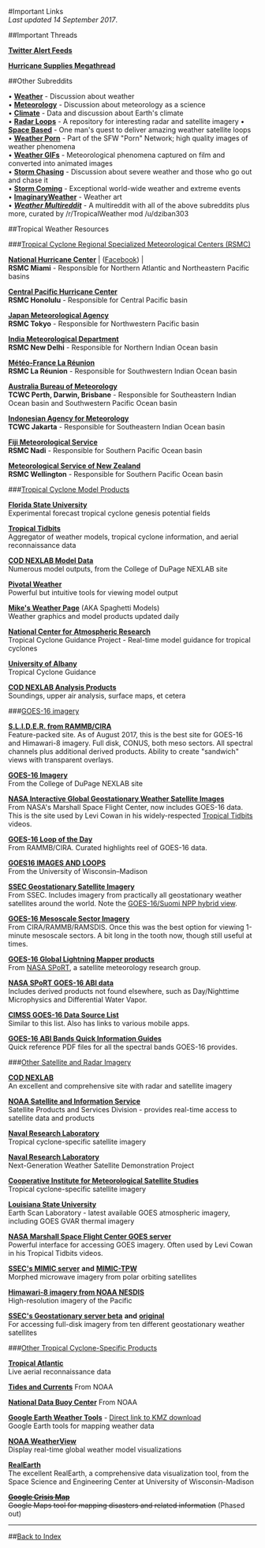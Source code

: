 #Important Links     
*Last updated 14 September 2017*.  

##Important Threads    

[**Twitter Alert Feeds**](https://www.reddit.com/r/TropicalWeather/comments/25w9p1/is_anyone_here_using_a_twitter_alert_or_other/)    

[**Hurricane Supplies Megathread**](https://www.reddit.com/r/TropicalWeather/comments/3mz0b0/hurricane_supplies_thread/)

##Other Subreddits

• [**Weather**](/r/weather) - Discussion about weather   
• [**Meteorology**](/r/meteorology) - Discussion about meteorology as a science    
• [**Climate**](/r/climate) - Data and discussion about Earth's climate    
• [**Radar Loops**](/r/radarloops) - A repository for interesting radar and satellite imagery 
• [**Space Based**](/r/spacebased) - One man's quest to deliver amazing weather satellite loops  
• [**Weather Porn**](/r/weatherporn) - Part of the SFW "Porn" Network; high quality images of weather phenomena    
• [**Weather GIFs**](/r/weathergifs) - Meteorological phenomena captured on film and converted into animated images    
• [**Storm Chasing**](/r/stormchasing) - Discussion about severe weather and those who go out and chase it    
• [**Storm Coming**](/r/stormcoming) - Exceptional world-wide weather and extreme events    
• [**ImaginaryWeather**](/r/ImaginaryWeather) - Weather art  
• [***Weather Multireddit***](/u/dziban303/m/weather) - A multireddit with all of the above subreddits plus more, curated by /r/TropicalWeather mod /u/dziban303

##Tropical Weather Resources

###[Tropical Cyclone Regional Specialized Meteorological Centers (RSMC)](#H2)   

[**National Hurricane Center**](http://www.nhc.noaa.gov) | ([Facebook](http://realearth.ssec.wisc.edu/)) |     
**RSMC Miami** - Responsible for Northern Atlantic and Northeastern Pacific basins    
    
[**Central Pacific Hurricane Center**](http://www.prh.noaa.gov/cphc/)    
**RSMC Honolulu** - Responsible for Central Pacific basin    
    
[**Japan Meteorological Agency**](http://www.jma.go.jp/en/typh/)    
**RSMC Tokyo** - Responsible for Northwestern Pacific basin
    
[**India Meteorological Department**](http://www.rsmcnewdelhi.imd.gov.in/index.php?lang=en)    
**RSMC New Delhi** - Responsible for Northern Indian Ocean basin    
    
[**Météo-France La Réunion**](http://www.meteo.fr/temps/domtom/La_Reunion/webcmrs9.0/anglais/)    
**RSMC La Réunion** - Responsible for Southwestern Indian Ocean basin
    
[**Australia Bureau of Meteorology**](http://www.bom.gov.au/cyclone/?ref=ftr)    
**TCWC Perth, Darwin, Brisbane** - Responsible for Southeastern Indian Ocean basin and Southwestern Pacific Ocean basin    

[**Indonesian Agency for Meteorology**](http://meteo.bmkg.go.id/siklon)    
**TCWC Jakarta** - Responsible for Southeastern Indian Ocean basin    

[**Fiji Meteorological Service**](http://www.met.gov.fj/)    
**RSMC Nadi** - Responsible for Southern Pacific Ocean basin    

[**Meteorological Service of New Zealand**](http://www.metservice.com/national/home)    
**RSMC Wellington** - Responsible for Southern Pacific Ocean basin    

###[Tropical Cyclone Model Products](#H2)    

[**Florida State University**](http://moe.met.fsu.edu/tcgengifs/)    
Experimental forecast tropical cyclone genesis potential fields    

[**Tropical Tidbits**](http://www.tropicaltidbits.com)    
Aggregator of weather models, tropical cyclone information, and aerial reconnaissance data    

[**COD NEXLAB Model Data**](http://weather.cod.edu/forecast/)    
Numerous model outputs, from the College of DuPage NEXLAB site    

[**Pivotal Weather**](http://www.pivotalweather.com/)      
Powerful but intuitive tools for viewing model output         

[**Mike's Weather Page**](http://www.spaghettimodels.com/) (AKA Spaghetti Models)    
Weather graphics and model products updated daily    

[**National Center for Atmospheric Research**](http://www.ral.ucar.edu/hurricanes/realtime/current/)    
Tropical Cyclone Guidance Project - Real-time model guidance for tropical cyclones    

[**University of Albany**](http://www.atmos.albany.edu/facstaff/tang/tcguidance/)    
Tropical Cyclone Guidance    

[**COD NEXLAB Analysis Products**](http://weather.cod.edu/analysis/)    
Soundings, upper air analysis, surface maps, et cetera     

###[GOES-16 imagery](#H3)

[**S.L.I.D.E.R. from RAMMB/CIRA**](http://rammb-slider.cira.colostate.edu/?sat=goes-16&sec=full_disk&x=10848&y=10848&z=0&im=12&ts=1&st=0&et=0&speed=130&motion=loop&map=1&lat=0&p%5B0%5D=16&opacity%5B0%5D=1&hidden%5B0%5D=0&pause=0&slider=-1&hide_controls=0&mouse_draw=0&s=rammb-slider)    
Feature-packed site. As of August 2017, this is the best site for GOES-16 and Himawari-8 imagery. Full disk, CONUS, both meso sectors. All spectral channels plus additional derived products. Ability to create "sandwich" views with transparent overlays.

[**GOES-16 Imagery**](http://weather.cod.edu/satrad/exper/)    
From the College of DuPage NEXLAB site      

[**NASA Interactive Global Geostationary Weather Satellite Images**](https://weather.msfc.nasa.gov/GOES/)    
From NASA's Marshall Space Flight Center, now includes GOES-16 data. This is the site used by Levi Cowan in his widely-respected [Tropical Tidbits](www.tropicaltidbits.com) videos.

[**GOES-16 Loop of the Day**](http://rammb.cira.colostate.edu/ramsdis/online/loop_of_the_day/)    
From RAMMB/CIRA. Curated highlights reel of GOES-16 data. 

[**GOES16 IMAGES AND LOOPS**](http://www.aos.wisc.edu/weather/wx_obs/GOES16.html)    
From the University of Wisconsin&ndash;Madison

[**SSEC Geostationary Satellite Imagery**](http://www.ssec.wisc.edu/data/geo/#/animation?satellite=goes-16)    
From SSEC. Includes imagery from practically all geostationary weather satellites around the world. Note the [GOES-16/Suomi NPP hybrid view](http://www.ssec.wisc.edu/data/geo/#/animation?satellite=goes-16&end_datetime=latest&n_images=4&coverage=conus&channel=rgbhybrid&image_quality=gif&anim_method=javascript).

[**GOES-16 Mesoscale Sector Imagery**](http://rammb.cira.colostate.edu/ramsdis/online/goes-16.asp)    
From CIRA/RAMMB/RAMSDIS. Once this was the best option for viewing 1-minute mesoscale sectors. A bit long in the tooth now, though still useful at times.   

[**GOES-16 Global Lightning Mapper products**](https://weather.msfc.nasa.gov/cgi-bin/sportPublishData.pl?dataset=goes16glm&product=flash&stamp=20170705_2320prev&loc=carib#)   
From [NASA SPoRT](https://weather.msfc.nasa.gov/sport/), a satellite meteorology research group.

[**NASA SPoRT GOES-16 ABI data**](https://weather.msfc.nasa.gov/cgi-bin/sportPublishData.pl?dataset=goes16abiconus&product=11p20um)    
Includes derived products not found elsewhere, such as Day/Nighttime Microphysics and Differential Water Vapor.

[**CIMSS GOES-16 Data Source List**](http://cimss.ssec.wisc.edu/goes/goesdata.html)    
Similar to this list. Also has links to various mobile apps.

[**GOES-16 ABI Bands Quick Information Guides**](http://www.goes-r.gov/education/ABI-bands-quick-info.html)    
Quick reference PDF files for all the spectral bands GOES-16 provides.

###[Other Satellite and Radar Imagery](#H2)    

[**COD NEXLAB**](http://weather.cod.edu/satrad/)    
An excellent and comprehensive site with radar and satellite imagery      

[**NOAA Satellite and Information Service**](http://www.ssd.noaa.gov/)    
Satellite Products and Services Division - provides real-time access to satellite data and products    

[**Naval Research Laboratory**](http://www.nrlmry.navy.mil/TC.html)    
Tropical cyclone-specific satellite imagery    

[**Naval Research Laboratory**](http://www.nrlmry.navy.mil/nexsat-bin/nexsat.cgi?BASIN=CONUS&SUB_BASIN=focus_regions&AGE=Latest&REGION=NW_Atlantic&SECTOR=Caribbean&PRODUCT=vis_ir_background&SUB_PRODUCT=goes&SIZE=Thumb&PATH=NW_Atlantic/Caribbean/vis_ir_background/goes&&buttonPressed=Animate&ANIM_TYPE=Instant)    
Next-Generation Weather Satellite Demonstration Project

[**Cooperative Institute for Meteorological Satellite Studies**](http://tropic.ssec.wisc.edu/#)    
Tropical cyclone-specific satellite imagery    

[**Louisiana State University**](http://www.esl.lsu.edu/imagery/atmosphere/)    
Earth Scan Laboratory - latest available GOES atmospheric imagery, including GOES GVAR thermal imagery

[**NASA Marshall Space Flight Center GOES server**](http://weather.msfc.nasa.gov/GOES/)     
Powerful interface for accessing GOES imagery. Often used by Levi Cowan in his Tropical Tidbits videos.

[**SSEC's MIMIC server**](http://tropic.ssec.wisc.edu/real-time/mimic-tc/tc.shtml) **and** [**MIMIC-TPW**](http://tropic.ssec.wisc.edu/real-time/mimic-tpw/natl/main.html)    
Morphed microwave imagery from polar orbiting satellites

[**Himawari-8 imagery from NOAA NESDIS**](http://rammb.cira.colostate.edu/ramsdis/online/himawari-8.asp)    
High-resolution imagery of the Pacific

[**SSEC's Geostationary server beta**](http://www.ssec.wisc.edu/data/geo-new/#/animation?satellite=himawari08) **and** [**original**](http://www.ssec.wisc.edu/data/geo/index.php?satellite=himawari&file=jpg)   
For accessing full-disk imagery from ten different geostationary weather satellites

###[Other Tropical Cyclone-Specific Products](#H2) 

[**Tropical Atlantic**](http://www.tropicalatlantic.com/recon/)    
Live aerial reconnaissance data    

[**Tides and Currents**](https://www.tidesandcurrents.noaa.gov/)
From NOAA

[**National Data Buoy Center**](http://www.ndbc.noaa.gov/)
From NOAA

[**Google Earth Weather Tools**](http://www.gearthblog.com/kmfiles/weathertools.kmz) - [Direct link to KMZ download](#H2)    
Google Earth tools for mapping weather data    

[**NOAA WeatherView**](http://www.nnvl.noaa.gov/weatherview/index.html)    
Display real-time global weather model visualizations    

[**RealEarth**](http://realearth.ssec.wisc.edu/)    
The excellent RealEarth, a comprehensive data visualization tool, from the Space Science and Engineering Center at University of Wisconsin-Madison

~~[**Google Crisis Map**](http://www.google.org/crisismap/weather_and_events)    
Google Maps tool for mapping disasters and related information~~ (Phased out)   

---

##[Back to Index](https://www.reddit.com/r/TropicalWeather/wiki/index)